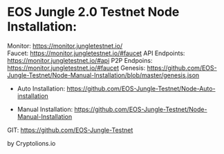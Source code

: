 # EOS Jungle 2.0 Testnet Node Installation:

Monitor: https://monitor.jungletestnet.io/  
Faucet:  https://monitor.jungletestnet.io/#faucet
API Endpoints:  https://monitor.jungletestnet.io/#api
P2P Endpoins: https://monitor.jungletestnet.io/#faucet
Genesis: https://github.com/EOS-Jungle-Testnet/Node-Manual-Installation/blob/master/genesis.json


- Auto Installation: https://github.com/EOS-Jungle-Testnet/Node-Auto-installation  

- Manual Installation: https://github.com/EOS-Jungle-Testnet/Node-Manual-Installation

GIT: https://github.com/EOS-Jungle-Testnet


by Cryptolions.io

